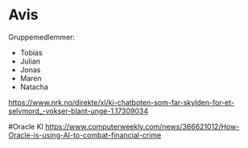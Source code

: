 # Avis 

Gruppemedlemmer:
- Tobias
- Julian
- Jonas
- Maren 
- Natacha

https://www.nrk.no/direkte/xl/ki-chatboten-som-far-skylden-for-et-selvmord_-vokser-blant-unge-1.17309034

#Oracle KI
https://www.computerweekly.com/news/366621012/How-Oracle-is-using-AI-to-combat-financial-crime
